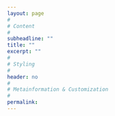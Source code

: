 ```yaml
---
layout: page
#
# Content
#
subheadline: ""
title: ""
excerpt: ""
#
# Styling
#
header: no
#
# Metainformation & Customization
#
permalink:
---
```



